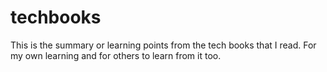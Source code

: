 # techbooks
This is the summary or learning points from the tech books that I read. For my own learning and for others to learn from it too.
